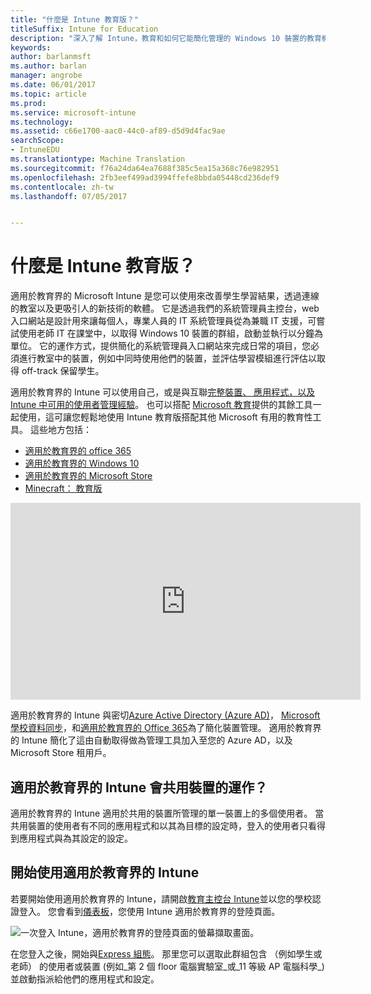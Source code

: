 ```yaml
---
title: "什麼是 Intune 教育版？"
titleSuffix: Intune for Education
description: "深入了解 Intune，教育和如何它能簡化管理的 Windows 10 裝置的教育機構。"
keywords: 
author: barlanmsft
ms.author: barlan
manager: angrobe
ms.date: 06/01/2017
ms.topic: article
ms.prod: 
ms.service: microsoft-intune
ms.technology: 
ms.assetid: c66e1700-aac0-44c0-af89-d5d9d4fac9ae
searchScope:
- IntuneEDU
ms.translationtype: Machine Translation
ms.sourcegitcommit: f76a24da64ea7688f385c5ea15a368c76e982951
ms.openlocfilehash: 2fb3eef499ad3994ffefe8bbda05448cd236def9
ms.contentlocale: zh-tw
ms.lasthandoff: 07/05/2017


---
```


# <a name="what-is-intune-for-education"></a>什麼是 Intune 教育版？

適用於教育界的 Microsoft Intune 是您可以使用來改善學生學習結果，透過連線的教室以及更吸引人的新技術的軟體。 它是透過我們的系統管理員主控台，web 入口網站是設計用來讓每個人，專業人員的 IT 系統管理員從為兼職 IT 支援，可嘗試使用老師 IT 在課堂中，以取得 Windows 10 裝置的群組，啟動並執行以分鐘為單位。 它的運作方式，提供簡化的系統管理員入口網站來完成日常的項目，您必須進行教室中的裝置，例如中同時使用他們的裝置，並評估學習模組進行評估以取得 off-track 保留學生。

適用於教育界的 Intune 可以使用自己，或是與互聯[完整裝置、 應用程式，以及 Intune 中可用的使用者管理經驗](https://docs.microsoft.com/intune/understand-explore/introduction-to-microsoft-intune)。 也可以搭配 [Microsoft 教育](https://docs.microsoft.com/education/#pivot=itpro)提供的其餘工具一起使用，這可讓您輕鬆地使用 Intune 教育版搭配其他 Microsoft 有用的教育性工具。 這些地方包括：

- [適用於教育界的 office 365](https://support.office.com/article/Set-up-Office-365-for-business-6a3a29a0-e616-4713-99d1-15eda62d04fa)
- [適用於教育界的 Windows 10](https://docs.microsoft.com/education/windows)
- [適用於教育界的 Microsoft Store](https://docs.microsoft.com/microsoft-store/index?toc=/microsoft-store/education/toc.json)
- [Minecraft： 教育版](https://docs.microsoft.com/education/windows/school-get-minecraft)

<iframe width="560" height="315" src="https://www.youtube.com/embed/ukrnCwcLvV8" frameborder="0" allowfullscreen></iframe>

適用於教育界的 Intune 與密切[Azure Active Directory (Azure AD)](https://docs.microsoft.com/azure/active-directory/active-directory-administer)， [Microsoft 學校資料同步](https://sds.microsoft.com)，和[適用於教育界的 Office 365](https://support.office.com/article/Get-started-with-Office-365-Education-AB02ABE5-A1EE-458C-B749-5B44416CCF14)為了簡化裝置管理。 適用於教育界的 Intune 簡化了這由自動取得做為管理工具加入至您的 Azure AD，以及 Microsoft Store 租用戶。

## <a name="will-intune-for-education-work-for-shared-devices"></a>適用於教育界的 Intune 會共用裝置的運作？
適用於教育界的 Intune 適用於共用的裝置所管理的單一裝置上的多個使用者。 當共用裝置的使用者有不同的應用程式和以其為目標的設定時，登入的使用者只看得到應用程式與為其設定的設定。

## <a name="get-started-with-intune-for-education"></a>開始使用適用於教育界的 Intune
若要開始使用適用於教育界的 Intune，請開啟[教育主控台 Intune](https://intuneeducation.portal.azure.com)並以您的學校認證登入。 您會看到[儀表板](how-do-i-customize-my-dashboard.md)，您使用 Intune 適用於教育界的登陸頁面。

![一次登入 Intune，適用於教育界的登陸頁面的螢幕擷取畫面。](./media/dashboard-001-landing-page.png)

在您登入之後，開始與[Express 組態](what-is-express-configuration.md)。 那里您可以選取此群組包含 （例如學生或老師） 的使用者或裝置 (例如_第 2 個 floor 電腦實驗室_或_11 等級 AP 電腦科學_) 並啟動指派給他們的應用程式和設定。

